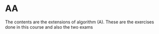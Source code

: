 # AA
The contents are the extensions of algorithm (A).
These are the exercises done in this course and also the two exams
